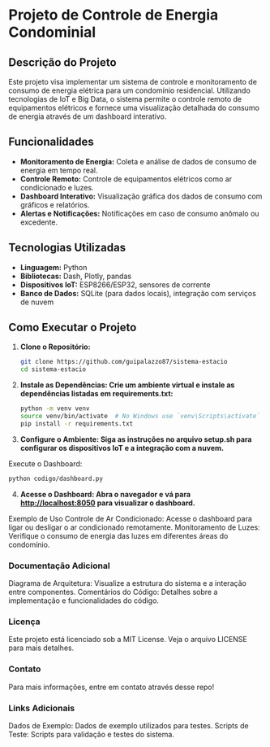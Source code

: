 # Projeto de Controle de Energia Condominial

## Descrição do Projeto

Este projeto visa implementar um sistema de controle e monitoramento de consumo de energia elétrica para um condomínio residencial. Utilizando tecnologias de IoT e Big Data, o sistema permite o controle remoto de equipamentos elétricos e fornece uma visualização detalhada do consumo de energia através de um dashboard interativo.

## Funcionalidades

- **Monitoramento de Energia:** Coleta e análise de dados de consumo de energia em tempo real.
- **Controle Remoto:** Controle de equipamentos elétricos como ar condicionado e luzes.
- **Dashboard Interativo:** Visualização gráfica dos dados de consumo com gráficos e relatórios.
- **Alertas e Notificações:** Notificações em caso de consumo anômalo ou excedente.

## Tecnologias Utilizadas

- **Linguagem:** Python
- **Bibliotecas:** Dash, Plotly, pandas
- **Dispositivos IoT:** ESP8266/ESP32, sensores de corrente
- **Banco de Dados:** SQLite (para dados locais), integração com serviços de nuvem

## Como Executar o Projeto

1. **Clone o Repositório:**

   ```bash
   git clone https://github.com/guipalazzo87/sistema-estacio
   cd sistema-estacio

   ```

2. **Instale as Dependências: Crie um ambiente virtual e instale as dependências listadas em requirements.txt:**

   ```bash
   python -m venv venv
   source venv/bin/activate  # No Windows use `venv\Scripts\activate`
   pip install -r requirements.txt
   ```

3. **Configure o Ambiente: Siga as instruções no arquivo setup.sh para configurar os dispositivos IoT e a integração com a nuvem.**

Execute o Dashboard:

```bash
python codigo/dashboard.py
```

4. **Acesse o Dashboard: Abra o navegador e vá para <http://localhost:8050> para visualizar o dashboard.**

Exemplo de Uso
Controle de Ar Condicionado: Acesse o dashboard para ligar ou desligar o ar condicionado remotamente.
Monitoramento de Luzes: Verifique o consumo de energia das luzes em diferentes áreas do condomínio.

### Documentação Adicional

Diagrama de Arquitetura: Visualize a estrutura do sistema e a interação entre componentes.
Comentários do Código: Detalhes sobre a implementação e funcionalidades do código.

### Licença

Este projeto está licenciado sob a MIT License. Veja o arquivo LICENSE para mais detalhes.

### Contato

Para mais informações, entre em contato através desse repo!

### Links Adicionais

Dados de Exemplo: Dados de exemplo utilizados para testes.
Scripts de Teste: Scripts para validação e testes do sistema.
